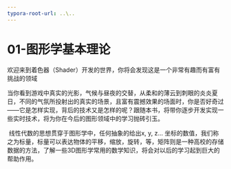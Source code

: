 ```yaml
---
typora-root-url: ..\..
---
```


# 01-图形学基本理论

​	欢迎来到着色器（Shader）开发的世界，你将会发现这是一个非常有趣而有富有挑战的领域

​	当你看到游戏中真实的光影，气候与昼夜的交替，从柔和的薄云到刺眼的炎炎夏日，不同的气氛所投射出的真实的场景，且富有震撼效果的场面时，你是否好奇过——它是怎样实现，背后的技术又是怎样的呢？跟随本书，将带你逐步开发实现一些实时技术，将为你在今后的图形领域中的学习抛砖引玉。

​	线性代数的思想贯穿于图形学中，任何抽象的给出x, y, z... 坐标的数值，我们称之为标量，标量可以表达物体的平移，缩放，旋转，等，矩阵则是一种高校的存储数据的方法，了解一些3D图形学常用的数学知识，将会对以后的学习起到巨大的帮助作用。